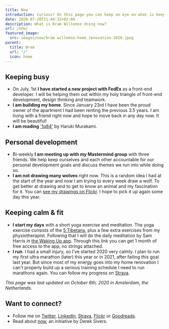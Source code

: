 ```yaml
---
title: Now
introduction: Curious? On this page you can keep an eye on what is keeping me busy right now.
date: 2020-07-20T21:44:32+02:00
description: What is Bram Willemse doing now?
url: /now/
featured_image:
  src: images/now/bram_willemse-home_renovation-2020.jpeg
parent:
  title: Bram
  url: "/"
  icon: home
---
```


## Keeping busy

- On July, 1st **I have started a new project with FedEx** as a front-end developer. I will be helping them out within my holy triangle of front-end development, design thinking and teamwork.
- **I am building my home**. Since January 23rd I have been the proud owner of the apartment I had been renting the previous 3.5 years. I am living with a friend right now and hope to move back in any day now. It will be beautiful!
- **I am reading** ['1q84'](https://www.goodreads.com/book/show/10357575-1q84 "Check out the book '1q84' on GoodReads") by Haruki Murakami.


## Personal development

- Bi-weekly **I am meeting up with my Mastermind group** with three friends. We help keep ourselves and each other accountable for our personal development goals and discuss themes we run into while doing so.
- **I am not drawing many wolves** right now. This is a random idea I had at the start of the year and now I am trying to every week draw a wolf. To get better at drawing and to get to know an animal and my fascination for it. You can [see my drawings on Flickr](https://www.flickr.com/photos/bramwillemse/albums/72157713134882542). I hope to pick it up again some day this year.

## Keeping calm & fit
- **I start my days** with a short yoga exercise and meditation. The yoga exercise consists of the [5 Tibetans](https://en.wikipedia.org/wiki/Five_Tibetan_Rites "Read more about the Five Tibetan Rites on Wikipedia"), plus a few extra exercises from my physiotherapist. Following that I will do the daily meditation by Sam Harris in [the Waking Up app](https://share.wakingup.com/2abce0e26219 "Check out the Waking Up app"). Through this link you can get 1 month of free access to the app, no strings attached.
- **I run**. I had a small injury, so I've started 2020 very calmly. I plan to run my first ultra marathon (later) this year or in 2021, after failing this goal last year. But since most of my energy goes into my home renovation I can't properly build up a serious training schedule I need to run marathons again. You can follow my progress on [Strava](https://strava.com/athletes/bramwillemse "Follow my training progress on Strava").

*This page was last updated on <time datetime="2020-10-06 18:11">October 6th, 2020</time> in Amsterdam, the Netherlands*.

## Want to connect?

- Follow me on [Twitter](https://twitter.com/bramwillemse "Follow or contact me on Twitter"), [LinkedIn](https://linkedin.com/in/bramwillemse "Check out my profile and CV on LinkedIn"), [Strava](https://strava.com/athletes/bramwillemse "Follow my training progress on Strava"), [Flickr](https://flickr.com/bramwillemse "Explore my photos on Flickr") or [Goodreads](https://www.goodreads.com/bramwillemse "See what I read on my GoodReads profile").
- Read about <a href="https://nownownow.com/about">now</a>, an initiative by Derek Sivers.
